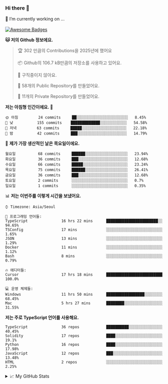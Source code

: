 ### Hi there 👋 
🔭 I’m currently working on ... </br></br>
[![Awesome Badges](https://img.shields.io/badge/Introduce-EN-green.svg)](https://github.com/tlatkdgus1/tlatkdgus1/blob/main/README.md.en)

<!--START_SECTION:waka-->
**🐱 저의 Github 정보에요.** 

> 🏆 302 만큼의 Contributions을 2025년에 했어요
 > 
> 📦 Github의 106.7 kB만큼의 저장소를 사용하고 있어요. 
 > 
> 🚫 구직중이지 않아요.
 > 
> 📜 58개의 Public Repository를 만들었어요. 
 > 
> 🔑 11개의 Private Repository를 만들었어요.  

**저는 아침형 인간이에요. 🐤** 

```text
🌞 아침         24 commits     ██░░░░░░░░░░░░░░░░░░░░░░░   8.45% 
🌆 낮　         155 commits    █████████████░░░░░░░░░░░░   54.58% 
🌃 저녁         63 commits     █████░░░░░░░░░░░░░░░░░░░░   22.18% 
🌙 밤　         42 commits     ███░░░░░░░░░░░░░░░░░░░░░░   14.79%

```
📅 **제가 가장 생산적인 날은 목요일이에요.** 

```text
월요일          68 commits     ██████░░░░░░░░░░░░░░░░░░░   23.94% 
화요일          36 commits     ███░░░░░░░░░░░░░░░░░░░░░░   12.68% 
수요일          66 commits     █████░░░░░░░░░░░░░░░░░░░░   23.24% 
목요일          75 commits     ██████░░░░░░░░░░░░░░░░░░░   26.41% 
금요일          36 commits     ███░░░░░░░░░░░░░░░░░░░░░░   12.68% 
토요일          2 commits      ░░░░░░░░░░░░░░░░░░░░░░░░░   0.7% 
일요일          1 commits      ░░░░░░░░░░░░░░░░░░░░░░░░░   0.35%

```


📊 **저는 이번주를 이렇게 시간을 보냈어요.** 

```text
⌚︎ Timezone: Asia/Seoul

💬 프로그래밍 언어들: 
TypeScript               16 hrs 22 mins      ███████████████████████░░   94.65% 
TSConfig                 17 mins             ░░░░░░░░░░░░░░░░░░░░░░░░░   1.65% 
JSON                     13 mins             ░░░░░░░░░░░░░░░░░░░░░░░░░   1.29% 
Docker                   11 mins             ░░░░░░░░░░░░░░░░░░░░░░░░░   1.12% 
Bash                     8 mins              ░░░░░░░░░░░░░░░░░░░░░░░░░   0.79%

🔥 에디터들: 
Cursor                   17 hrs 18 mins      █████████████████████████   100.0%

💻 운영 체제들: 
Windows                  11 hrs 50 mins      █████████████████░░░░░░░░   68.45% 
Mac                      5 hrs 27 mins       ████████░░░░░░░░░░░░░░░░░   31.55%

```

**저는 주로 TypeScript 언어를 사용해요.** 

```text
TypeScript               36 repos            ██████████░░░░░░░░░░░░░░░   40.45% 
Solidity                 17 repos            ████░░░░░░░░░░░░░░░░░░░░░   19.1% 
Python                   16 repos            ████░░░░░░░░░░░░░░░░░░░░░   17.98% 
JavaScript               12 repos            ███░░░░░░░░░░░░░░░░░░░░░░   13.48% 
HTML                     2 repos             ░░░░░░░░░░░░░░░░░░░░░░░░░   2.25%

```



<!--END_SECTION:waka-->

<details>
<summary>📈 My GitHub Stats</summary>
<p align="center"> <img src="https://github-readme-stats.vercel.app/api?username=tlatkdgus1&show_icons=true" alt="tlatkdgus1" />
</details>
